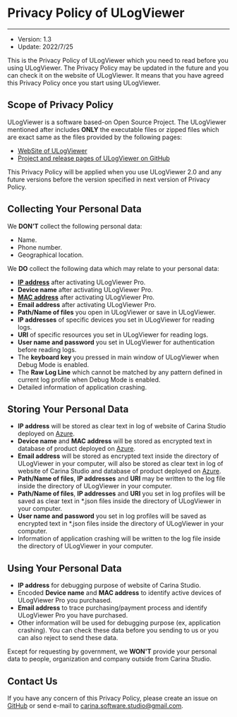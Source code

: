 # Privacy Policy of ULogViewer
 ---
+ Version: 1.3
+ Update: 2022/7/25

This is the Privacy Policy of ULogViewer which you need to read before you using ULogViewer. The Privacy Policy may be updated in the future and you can check it on the website of ULogViewer. It means that you have agreed this Privacy Policy once you start using ULogViewer.

## Scope of Privacy Policy
ULogViewer is a software based-on Open Source Project. The ULogViewer mentioned after includes **ONLY** the executable files or zipped files which are exact same as the files provided by the following pages:
+ [WebSite of ULogViewer](https://carinastudio.azurewebsites.net/ULogViewer/)
+ [Project and release pages of ULogViewer on GitHub](https://github.com/carina-studio/ULogViewer)

This Privacy Policy will be applied when you use ULogViewer 2.0 and any future versions before the version specified in next version of Privacy Policy.

## Collecting Your Personal Data
We **DON’T** collect the following personal data:
+ Name.
+ Phone number.
+ Geographical location.

We **DO** collect the following data which may relate to your personal data:
+ [**IP address**](https://en.wikipedia.org/wiki/IP_address) after activating ULogViewer Pro.
+ **Device name** after activating ULogViewer Pro.
+ [**MAC address**](https://en.wikipedia.org/wiki/MAC_address) after activating ULogViewer Pro.
+ **Email address** after activating ULogViewer Pro.
+ **Path/Name of files** you open in ULogViewer or save in ULogViewer.
+ **IP addresses** of specific devices you set in ULogViewer for reading logs.
+ **URI** of specific resources you set in ULogViewer for reading logs.
+ **User name and password** you set in ULogViewer for authentication before reading logs.
+ The **keyboard key** you pressed in main window of ULogViewer when Debug Mode is enabled.
+ The **Raw Log Line** which cannot be matched by any pattern defined in current log profile when Debug Mode is enabled.
+ Detailed information of application crashing.

## Storing Your Personal Data
+ **IP address** will be stored as clear text in log of website of Carina Studio deployed on [Azure](https://azure.microsoft.com/en-us/).
+ **Device name** and **MAC address** will be stored as encrypted text in database of product deployed on [Azure](https://azure.microsoft.com/en-us/).
+ **Email address** will be stored as encrypted text inside the directory of ULogViewer in your computer, will also be stored as clear text in log of website of Carina Studio and database of product deployed on [Azure](https://azure.microsoft.com/en-us/).
+ **Path/Name of files**, **IP addresses** and **URI** may be written to the log file inside the directory of ULogViewer in your computer.
+ **Path/Name of files**, **IP addresses** and **URI** you set in log profiles will be saved as clear text in \*.json files inside the directory of ULogViewer in your computer.
+ **User name and password** you set in log profiles will be saved as encrypted text in \*.json files inside the directory of ULogViewer in your computer.
+ Information of application crashing will be written to the log file inside the directory of ULogViewer in your computer.

## Using Your Personal Data
+ **IP address** for debugging purpose of website of Carina Studio.
+ Encoded **Device name** and **MAC address** to identify active devices of ULogViewer Pro you purchased.
+ **Email address** to trace purchasing/payment process and identify ULogViewer Pro you have purchased.
+ Other information will be used for debugging purpose (ex, application crashing). You can check these data before you sending to us or you can also reject to send these data.

Except for requesting by government, we **WON'T** provide your personal data to people, organization and company outside from Carina Studio.

## Contact Us
If you have any concern of this Privacy Policy, please create an issue on [GitHub](https://github.com/carina-studio/ULogViewer/issues) or send e-mail to [carina.software.studio@gmail.com](mailto:carina.software.studio@gmail.com).